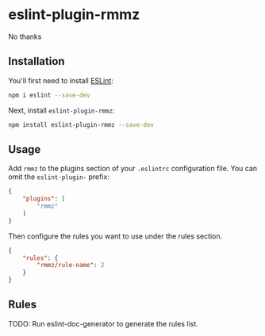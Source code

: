 # eslint-plugin-rmmz

No thanks

## Installation

You'll first need to install [ESLint](https://eslint.org/):

```sh
npm i eslint --save-dev
```

Next, install `eslint-plugin-rmmz`:

```sh
npm install eslint-plugin-rmmz --save-dev
```

## Usage

Add `rmmz` to the plugins section of your `.eslintrc` configuration file. You can omit the `eslint-plugin-` prefix:

```json
{
    "plugins": [
        "rmmz"
    ]
}
```


Then configure the rules you want to use under the rules section.

```json
{
    "rules": {
        "rmmz/rule-name": 2
    }
}
```

## Rules

<!-- begin auto-generated rules list -->
TODO: Run eslint-doc-generator to generate the rules list.
<!-- end auto-generated rules list -->


